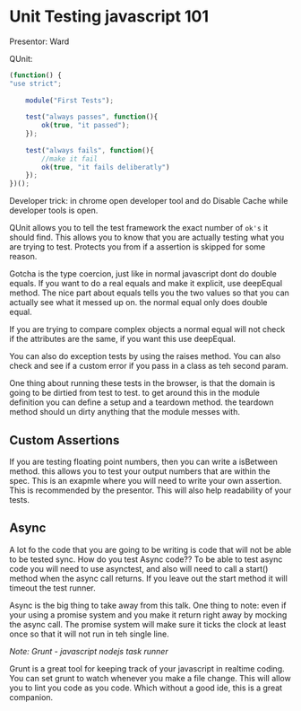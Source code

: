 Unit Testing javascript 101
===

Presentor: Ward

QUnit:

```js
(function() {
"use strict";
	
	module("First Tests");
	
	test("always passes", function(){
		ok(true, "it passed");
	});
	
	test("always fails", function(){
		//make it fail
		ok(true, "it fails deliberatly")
	});
})();
```

Developer trick: in chrome open developer tool and do Disable Cache while developer tools is open.

QUnit allows you to tell the test framework the exact number of ```ok's``` it should find.  This allows you to know that you are actually testing what you are trying to test.  Protects you from if a assertion is skipped for some reason.

Gotcha is the type coercion, just like in normal javascript dont do double equals.  If you want to do a real equals and make it explicit, use deepEqual method.  The nice part about equals tells you the two values so that you can actually see what it messed up on.  the normal equal only does double equal.

If you are trying to compare complex objects a normal equal will not check if the attributes are the same, if you want this use deepEqual.

You can also do exception tests by using the raises method.  You can also check and see if a custom error if you pass in a class as teh second param.

One thing about running these tests in the browser, is that the domain is going to be dirtied from test to test.  to get around this in the module definition you can define a setup and a teardown method.  the teardown method should un dirty anything that the module messes with.

## Custom Assertions

If you are testing floating point numbers, then you can write a isBetween method.  this allows you to test your output numbers that are within the spec.  This is an exapmle where you will need to write your own assertion.  This is recommended by the presentor.  This will also help readability of your tests.

## Async

A lot fo the code that you are going to be writing is code that will not be able to be tested sync.  How do you test Async code??  To be able to test async code you will need to use asynctest, and also will need to call a start() method when the async call returns.  If you leave out the start method it will timeout the test runner.

Async is the big thing to take away from this talk.  One thing to note: even if your using a promise system and you make it return right away by mocking the async call.  The promise system will make sure it ticks the clock at least once so that it will not run in teh single line.

*Note: Grunt - javascript nodejs task runner*

Grunt is a great tool for keeping track of your javascript in realtime coding.  You can set grunt to watch whenever you make a file change.  This will allow you to lint you code as you code.  Which without a good ide, this is a great companion.

